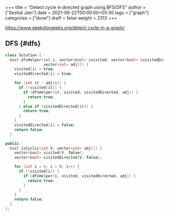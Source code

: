 +++
title = "Detect cycle in directed graph using BFS/DFS"
author = ["Seshal Jain"]
date = 2021-06-22T00:00:00+05:30
tags = ["graph"]
categories = ["done"]
draft = false
weight = 2313
+++

<https://www.geeksforgeeks.org/detect-cycle-in-a-graph/>

## DFS {#dfs}

```cpp
class Solution {
  bool dfsHelper(int i, vector<bool> &visited, vector<bool> &visitedDirected,
                 vector<int> adj[]) {
    visited[i] = true;
    visitedDirected[i] = true;

    for (int it : adj[i]) {
      if (!visited[it]) {
        if (dfsHelper(it, visited, visitedDirected, adj)) {
          return true;
        }
      } else if (visitedDirected[it]) {
        return true;
      }
    }
    visitedDirected[i] = false;
    return false;
  }

public:
  bool isCyclic(int V, vector<int> adj[]) {
    vector<bool> visited(V, false);
    vector<bool> visitedDirected(V, false);

    for (int i = 0; i < V; i++) {
      if (!visited[i]) {
        if (dfsHelper(i, visited, visitedDirected, adj)) {
          return true;
        }
      }
    }
    return false;
  }
};
```
